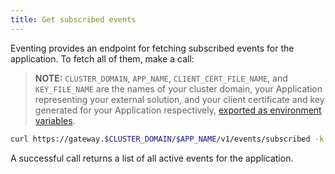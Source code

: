 ```yaml
---
title: Get subscribed events
---
```


Eventing provides an endpoint for fetching subscribed events for the application. To fetch all of them, make a call:

> **NOTE:** `CLUSTER_DOMAIN`, `APP_NAME`, `CLIENT_CERT_FILE_NAME`, and `KEY_FILE_NAME` are the names of your cluster domain, your Application representing your external solution, and your client certificate and key generated for your Application respectively, [exported as environment variables](ac-02-get-client-certificate.md#generate-a-csr-and-send-it-to-kyma).

```bash
curl https://gateway.$CLUSTER_DOMAIN/$APP_NAME/v1/events/subscribed -k --cert $CLIENT_CERT_FILE_NAME.crt --key KEY_FILE_NAME.crt
```

A successful call returns a list of all active events for the application.
